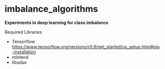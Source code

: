 # imbalance_algorithms
**Experiments in deep learning for class imbalance**


Required Libraries

* Tensorflow https://www.tensorflow.org/versions/r0.9/get_started/os_setup.html#pip-installation
* mlxtend 
* libsdae


